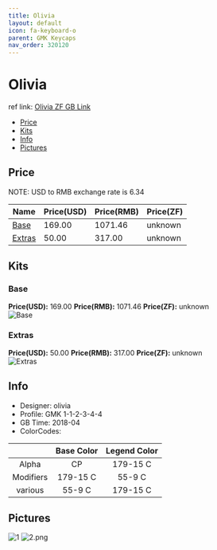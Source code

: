 ```yaml
---
title: Olivia
layout: default
icon: fa-keyboard-o
parent: GMK Keycaps
nav_order: 320120
---
```


# Olivia

ref link: [Olivia ZF GB Link](http://www.zfrontier.com/m/3543)

* [Price](#price)
* [Kits](#kits)
* [Info](#info)
* [Pictures](#pictures)


## Price  
NOTE: USD to RMB exchange rate is 6.34

| Name          | Price(USD)    |  Price(RMB) |  Price(ZF) |
| ------------- | ------------- |  ---------- |  --------- |
|[Base](#base)|169.00|1071.46|unknown|
|[Extras](#extras)|50.00|317.00|unknown|


## Kits
### Base
**Price(USD):** 169.00    **Price(RMB):** 1071.46    **Price(ZF):** unknown    
<img src="{{ 'assets/images/gmk-keycaps/olivia/kits_pics/base.jpg' | relative_url }}" alt="Base" class="image featured">

### Extras
**Price(USD):** 50.00    **Price(RMB):** 317.00    **Price(ZF):** unknown    
<img src="{{ 'assets/images/gmk-keycaps/olivia/kits_pics/extras.jpg' | relative_url }}" alt="Extras" class="image featured">


## Info
* Designer: olivia
* Profile: GMK 1-1-2-3-4-4
* GB Time: 2018-04
* ColorCodes: 

||Base Color      | Legend Color
| :-------------: | :-------------: | :------------:
|Alpha|CP|179-15 C
|Modifiers|179-15 C|55-9 C
|various|55-9 C|179-15 C


## Pictures
<img src="{{ 'assets/images/gmk-keycaps/olivia/rendering_pics/1.jpg' | relative_url }}" alt="1" class="image featured">
<img src="{{ 'assets/images/gmk-keycaps/olivia/rendering_pics/2.png' | relative_url }}" alt="2.png" class="image featured">

